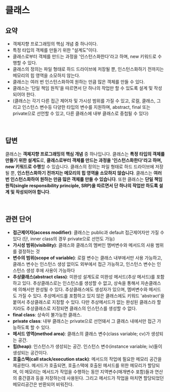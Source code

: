 # 클래스

## 요약
- 객체지향 프로그래밍의 핵심 개념 중 하나이다.
- 특정 타입의 객체를 만들기 위한 "설계도"이다.
- 클래스로부터 객체를 만드는 과정을 '인스턴스화한다'라고 하며, new 키워드로 수행할 수 있다.
- 클래스의 정의는 파일 형태로 하드 드라이브에 저장될 뿐, 인스턴스화하기 전까지는 메모리의 힙 영역을 소모하지 않는다.
- 클래스는 여러 번 인스턴스화하여 원하는 만큼 많은 객체를 만들 수 있다.
- 클래스는 '단일 책임 원칙'을 따르면서 단 하나의 작업만 할 수 있도록 설계 및 작성되어야 한다.
- (클래스는 각기 다른 접근 제어자 및 가시성 범위를 가질 수 있고, 로컬, 클래스, 그리고 인스턴스 변수등 다양한 타입의 변수를 지원하며, abstract, final 또는 private으로 선언할 수 있고, 다른 클래스에 내부 클래스로 중첩될 수 있다)

&nbsp;
## 답변
클래스는 **객체지향 프로그래밍의 핵심 개념** 중 하나입니다. 클래스는 **특정 타입의 객체를 만들기 위한 설계도**로, 
**클래스로부터 객체를 만드는 과정을 '인스턴스화한다'라고 하며, new 키워드로 수행**할 수 있습니다. 
클래스의 정의는 파일 형태로 하드 드라이브에 저장될 뿐, **인스턴스화하기 전까지는 메모리의 힙 영역을 소모하지 않습니다**.
클래스는 **여러 번 인스턴스화하여 원하는 만큼 많은 객체를 만들 수 있습니다**. 
또한 클래스는 **단일 책임 원칙(single responsibility principle, SRP)을 따르면서 단 하나의 작업만 하도록 설계 및 작성되어야 합니다**.

&nbsp;
## 관련 단어
+ **접근제어자(access modifier)**: 클래스는 public과 default 접근제어자만 가질 수 있다 (단, inner class의 경우 private으로 선언도 가능)
+ **가시성 범위(visibility)**: 클래스와 클래스의 멤버인 멤버변수와 메서드의 사용 범위를 결정하는 것
+ **변수의 범위(scope of variable)**: 로컬 변수는 클래스 내부에서만 사용 가능하고, 클래스 변수는 인스턴스 생성 없이도 외부에서 접근 가능하고, 인스턴스 변수는 인스턴스 생성 후에 사용이 가능하다
+ **추상클래스(abstract class)**: 미완성 설계도로 미완성 메서드(추상 메서드)를 포함하고 있다. 추상클래스로는 인스턴스를 생성할 수 없고, 상속을 통해서 자손클래스에 의해서만 완성될 수 있다. 추상클래스에도 생성자가 있으며, 멤버변수와 메서드도 가질 수 있다. 추상메서드를 포함하고 있지 않은 클래스에도 키워드 'abstract'을 붙여서 추상클래스로 지정할 수 있다. 다만 추상메서드가 없는 완성된 클래스라 할지라도 추상클래스로 지정되면 클래스의 인스턴스를 생성할 수 없다.
+ **final class**: 상속이 불가능한 클래스.
+ **private class**: 내부 클래스는 private으로 선언돼서 그 클래스 내에서만 접근 가능하도록 할 수 있다. 
+ **메서드 영역(method area)**: 클래스의 클래스 변수(class variable; cv)가 생성되는 공간.
+ **힙(heap)**: 인스턴스가 생성되는 공간. 인스턴스 변수(instance variable; iv)들이 생성되는 공간이다.
+ **호출스택(call stack/execution stack)**: 메서드의 작업에 필요한 메모리 공간을 제공한다. 메서드가 호출되면, 호출스택에 호출된 메서드를 위한 메모리가 할당되며, 이 메모리는 메서드가 작업을 수행하는 동안 지역변수(매개변수 포함)들과 연산의 중간결과 등을 저장하는데 사용된다. 그리고 메서드가 작업을 마치면 할당되었던 메모리공간은 반환되어 비워진다.

